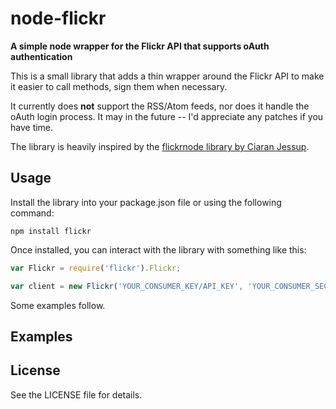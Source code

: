 # node-flickr
__A simple node wrapper for the Flickr API that supports oAuth authentication__

This is a small library that adds a thin wrapper around the Flickr API to make it easier to 
call methods, sign them when necessary.

It currently does __not__ support the RSS/Atom feeds, nor does it handle the 
oAuth login process. It may in the future -- I'd appreciate any patches if you have time.

The library is heavily inspired by the 
[flickrnode library by Ciaran Jessup](https://github.com/ciaranj/flickrnode).

## Usage

Install the library into your package.json file or using the following command:

    npm install flickr

Once installed, you can interact with the library with something like this:

````javascript
var Flickr = require('flickr').Flickr;

var client = new Flickr('YOUR_CONSUMER_KEY/API_KEY', 'YOUR_CONSUMER_SECRET', '&lt;optional oauth token&gt;', '&lt;optional oauth token secret&gt;');

````

Some examples follow.

## Examples



## License

See the LICENSE file for details.

